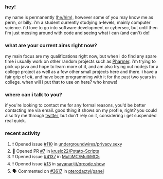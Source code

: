 ### hey!
my name is permanently ([he/him](https://pronoun.is/he)), however some of you may know me as perm, or billy. i'm a student currently studying a-levels, mainly computer science. i'd love to go into software development or cybersec, but until then i'm just messing around with code and seeing what i can (and can't) do!

### what are your current aims right now?
my main focus are my qualifications right now, but when i do find any spare time i usually work on other random projects such as [Pharmer](https://github.com/Permanently/Pharmer). i'm trying to pick up java and hope to learn more of it, and am also trying out nodejs for a college project as well as a few other small projects here and there. i have a fair grip of c#, and have been programming with it for the past two years in college. when will i put that to use on here? who knows!

### where can i talk to you?
if you're looking to contact me for any formal reasons, you'd be better contacting me via email. good thing it shows on my profile, right? you could also try me through [twitter](https://twitter.com/permanentlay), but don't rely on it, considering i get suspended real quick.

### recent activity
<!--START_SECTION:activity-->
1. ❗️ Opened issue [#110](https://github.com/undergroundwires/privacy.sexy/issues/110) in [undergroundwires/privacy.sexy](https://github.com/undergroundwires/privacy.sexy)
2. 💪 Opened PR [#7](https://github.com/krusic22/Potato-Scripts/pull/7) in [krusic22/Potato-Scripts](https://github.com/krusic22/Potato-Scripts)
3. ❗️ Opened issue [#4137](https://github.com/MultiMC/MultiMC5/issues/4137) in [MultiMC/MultiMC5](https://github.com/MultiMC/MultiMC5)
4. ❗️ Opened issue [#13](https://github.com/sayanarijit/qrcode.show/issues/13) in [sayanarijit/qrcode.show](https://github.com/sayanarijit/qrcode.show)
5. 🗣 Commented on [#3617](https://github.com/pterodactyl/panel/issues/3617) in [pterodactyl/panel](https://github.com/pterodactyl/panel)
<!--END_SECTION:activity-->
